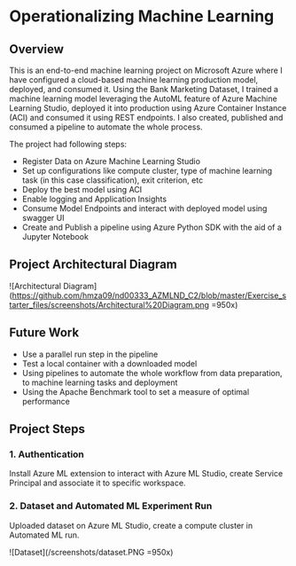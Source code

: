 # Operationalizing Machine Learning

## Overview

This is an end-to-end machine learning project on Microsoft Azure where I have configured a cloud-based machine learning production model, deployed, and consumed it. Using the Bank Marketing Dataset, I trained a machine learning model leveraging the AutoML feature of Azure Machine Learning Studio, deployed it into production using Azure Container Instance (ACI) and consumed it using REST endpoints. I also created, published and consumed a pipeline to automate the whole process.

The project had following steps:

- Register Data on Azure Machine Learning Studio
- Set up configurations like compute cluster, type of machine learning task (in this case classification), exit criterion, etc
- Deploy the best model using ACI
- Enable logging and Application Insights
- Consume Model Endpoints and interact with deployed model using swagger UI
- Create and Publish a pipeline using Azure Python SDK with the aid of a Jupyter Notebook

## Project Architectural Diagram

![Architectural Diagram](https://github.com/hmza09/nd00333_AZMLND_C2/blob/master/Exercise_starter_files/screenshots/Architectural%20Diagram.png =950x)

## Future Work

- Use a parallel run step in the pipeline
- Test a local container with a downloaded model
- Using pipelines to automate the whole workflow from data preparation, to machine learning tasks and deployment
- Using the Apache Benchmark tool to set a measure of optimal performance

## Project Steps

### 1. Authentication

Install Azure ML extension to interact with Azure ML Studio, create Service Principal and associate it to specific workspace.

### 2. Dataset and Automated ML Experiment Run

Uploaded dataset on Azure ML Studio, create a compute cluster in Automated ML run.

![Dataset](/screenshots/dataset.PNG =950x)
